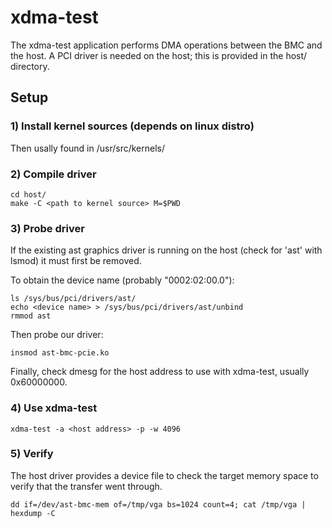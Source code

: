 # xdma-test

The xdma-test application performs DMA operations between the BMC and the host.
A PCI driver is needed on the host; this is provided in the host/ directory.

## Setup

### 1) Install kernel sources (depends on linux distro)

Then usally found in /usr/src/kernels/

### 2) Compile driver

```
cd host/
make -C <path to kernel source> M=$PWD
```

### 3) Probe driver

If the existing ast graphics driver is running on the host (check for 'ast'
with lsmod) it must first be removed.

To obtain the device name (probably "0002:02:00.0"):
```
ls /sys/bus/pci/drivers/ast/
echo <device name> > /sys/bus/pci/drivers/ast/unbind
rmmod ast
```

Then probe our driver:
```
insmod ast-bmc-pcie.ko
```

Finally, check dmesg for the host address to use with xdma-test, usually
0x60000000.

### 4) Use xdma-test

```
xdma-test -a <host address> -p -w 4096
```

### 5) Verify

The host driver provides a device file to check the target memory space to
verify that the transfer went through.

```
dd if=/dev/ast-bmc-mem of=/tmp/vga bs=1024 count=4; cat /tmp/vga | hexdump -C
```
